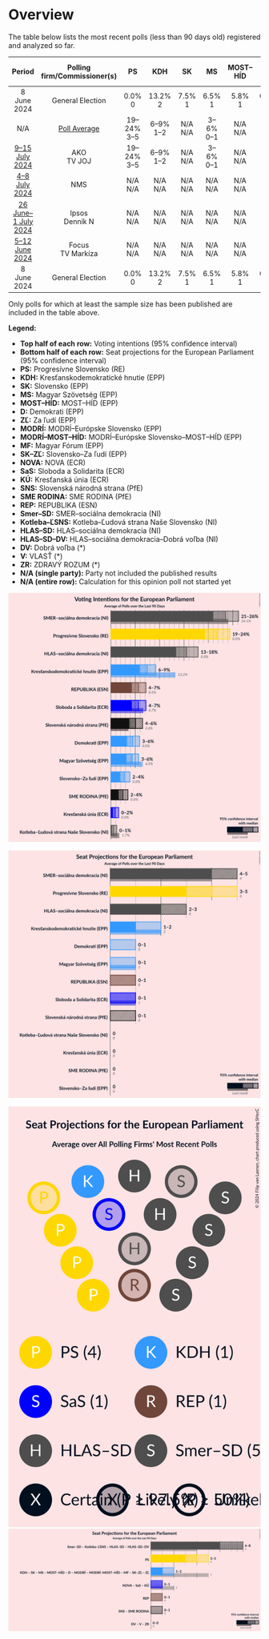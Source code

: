 # Overview

The table below lists the most recent polls (less than 90 days old) registered and analyzed so far.

| Period     | Polling firm/Commissioner(s) | PS | KDH | SK | MS | MOST–HÍD | D | ZĽ | MODRÍ | MODRÍ–MOST–HÍD | MF | SK–ZĽ | NOVA | SaS | KÚ | SNS | SME RODINA | REP | Smer–SD | Kotleba–ĽSNS | HLAS–SD | HLAS–SD–DV | DV | V | ZR |
|:----------:|:----------------------------:|:--:|:--:|:--:|:--:|:--:|:--:|:--:|:--:|:--:|:--:|:--:|:--:|:--:|:--:|:--:|:--:|:--:|:--:|:--:|:--:|:--:|:--:|:--:|:--:|
| 8 June 2024 | General Election | 0.0% <br> 0 | 13.2% <br> 2 | 7.5% <br> 1 | 6.5% <br> 1 | 5.8% <br> 1 | 0.0% <br> 0 | 0.0% <br> 0 | 0.0% <br> 0 | 0.0% <br> 0 | 0.0% <br> 0 | 0.0% <br> 0 | 6.8% <br> 1 | 6.7% <br> 1 | 0.0% <br> 0 | 3.6% <br> 0 | 0.0% <br> 0 | 0.0% <br> 0 | 24.1% <br> 4 | 1.7% <br> 0 | 0.0% <br> 0 | 0.0% <br> 0 | 0.0% <br> 0 | 0.0% <br> 0 | 0.0% <br> 0 |
| N/A | [Poll Average](average.html) | 19–24% <br> 3–5 | 6–9% <br> 1–2 | N/A <br> N/A | 3–6% <br> 0–1 | N/A <br> N/A | 3–6% <br> 0–1 | N/A <br> N/A | N/A <br> N/A | N/A <br> N/A | N/A <br> N/A | 2–4% <br> 0 | N/A <br> N/A | 4–7% <br> 0–1 | 0–2% <br> 0 | 4–6% <br> 0–1 | 2–4% <br> 0 | 4–7% <br> 0–1 | 21–26% <br> 4–5 | 0–1% <br> 0 | 13–18% <br> 2–3 | N/A <br> N/A | N/A <br> N/A | N/A <br> N/A | N/A <br> N/A |
| [9–15 July 2024](2024-07-15-AKO.html) | AKO <br> TV JOJ | 19–24% <br> 3–5 | 6–9% <br> 1–2 | N/A <br> N/A | 3–6% <br> 0–1 | N/A <br> N/A | 3–6% <br> 0–1 | N/A <br> N/A | N/A <br> N/A | N/A <br> N/A | N/A <br> N/A | 2–4% <br> 0 | N/A <br> N/A | 4–7% <br> 0–1 | 0–2% <br> 0 | 4–7% <br> 0–1 | 2–4% <br> 0 | 4–7% <br> 0–1 | 21–26% <br> 4–5 | 0–1% <br> 0 | 13–18% <br> 2–3 | N/A <br> N/A | N/A <br> N/A | N/A <br> N/A | N/A <br> N/A |
| [4–8 July 2024](2024-07-08-NMS.html) | NMS | N/A <br> N/A | N/A <br> N/A | N/A <br> N/A | N/A <br> N/A | N/A <br> N/A | N/A <br> N/A | N/A <br> N/A | N/A <br> N/A | N/A <br> N/A | N/A <br> N/A | N/A <br> N/A | N/A <br> N/A | N/A <br> N/A | N/A <br> N/A | N/A <br> N/A | N/A <br> N/A | N/A <br> N/A | N/A <br> N/A | N/A <br> N/A | N/A <br> N/A | N/A <br> N/A | N/A <br> N/A | N/A <br> N/A | N/A <br> N/A |
| [26 June–1 July 2024](2024-07-01-Ipsos.html) | Ipsos <br> Denník N | N/A <br> N/A | N/A <br> N/A | N/A <br> N/A | N/A <br> N/A | N/A <br> N/A | N/A <br> N/A | N/A <br> N/A | N/A <br> N/A | N/A <br> N/A | N/A <br> N/A | N/A <br> N/A | N/A <br> N/A | N/A <br> N/A | N/A <br> N/A | N/A <br> N/A | N/A <br> N/A | N/A <br> N/A | N/A <br> N/A | N/A <br> N/A | N/A <br> N/A | N/A <br> N/A | N/A <br> N/A | N/A <br> N/A | N/A <br> N/A |
| [5–12 June 2024](2024-06-12-Focus.html) | Focus <br> TV Markíza | N/A <br> N/A | N/A <br> N/A | N/A <br> N/A | N/A <br> N/A | N/A <br> N/A | N/A <br> N/A | N/A <br> N/A | N/A <br> N/A | N/A <br> N/A | N/A <br> N/A | N/A <br> N/A | N/A <br> N/A | N/A <br> N/A | N/A <br> N/A | N/A <br> N/A | N/A <br> N/A | N/A <br> N/A | N/A <br> N/A | N/A <br> N/A | N/A <br> N/A | N/A <br> N/A | N/A <br> N/A | N/A <br> N/A | N/A <br> N/A |
| 8 June 2024 | General Election | 0.0% <br> 0 | 13.2% <br> 2 | 7.5% <br> 1 | 6.5% <br> 1 | 5.8% <br> 1 | 0.0% <br> 0 | 0.0% <br> 0 | 0.0% <br> 0 | 0.0% <br> 0 | 0.0% <br> 0 | 0.0% <br> 0 | 6.8% <br> 1 | 6.7% <br> 1 | 0.0% <br> 0 | 3.6% <br> 0 | 0.0% <br> 0 | 0.0% <br> 0 | 24.1% <br> 4 | 1.7% <br> 0 | 0.0% <br> 0 | 0.0% <br> 0 | 0.0% <br> 0 | 0.0% <br> 0 | 0.0% <br> 0 |

Only polls for which at least the sample size has been published are included in the table above.

**Legend:**
+ **Top half of each row:** Voting intentions (95% confidence interval)
+ **Bottom half of each row:** Seat projections for the European Parliament (95% confidence interval)
+ **PS:** Progresívne Slovensko (RE)
+ **KDH:** Kresťanskodemokratické hnutie (EPP)
+ **SK:** Slovensko (EPP)
+ **MS:** Magyar Szövetség (EPP)
+ **MOST–HÍD:** MOST–HÍD (EPP)
+ **D:** Demokrati (EPP)
+ **ZĽ:** Za ľudí (EPP)
+ **MODRÍ:** MODRÍ–Európske Slovensko (EPP)
+ **MODRÍ–MOST–HÍD:** MODRÍ–Európske Slovensko–MOST–HÍD (EPP)
+ **MF:** Magyar Fórum (EPP)
+ **SK–ZĽ:** Slovensko–Za ľudí (EPP)
+ **NOVA:** NOVA (ECR)
+ **SaS:** Sloboda a Solidarita (ECR)
+ **KÚ:** Kresťanská únia (ECR)
+ **SNS:** Slovenská národná strana (PfE)
+ **SME RODINA:** SME RODINA (PfE)
+ **REP:** REPUBLIKA (ESN)
+ **Smer–SD:** SMER–sociálna demokracia (NI)
+ **Kotleba–ĽSNS:** Kotleba–Ľudová strana Naše Slovensko (NI)
+ **HLAS–SD:** HLAS–sociálna demokracia (NI)
+ **HLAS–SD–DV:** HLAS–sociálna demokracia–Dobrá voľba (NI)
+ **DV:** Dobrá voľba (*)
+ **V:** VLASŤ (*)
+ **ZR:** ZDRAVÝ ROZUM (*)
+ **N/A (single party):** Party not included the published results
+ **N/A (entire row):** Calculation for this opinion poll not started yet


![Graph with voting intentions not yet produced](average.png "Voting Intentions")

![Graph with seats not yet produced](average-seats.png "Seats")

![Graph with seating plan not yet produced](average-seating-plan.png "Seating Plan")
![Graph with coalitions seats not yet produced](average-coalitions-seats.png "Coalitions Seats")
